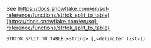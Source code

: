 See [https://docs.snowflake.com/en/sql-reference/functions/strtok_split_to_table](https://docs.snowflake.com/en/sql-reference/functions/strtok_split_to_table)
```
STRTOK_SPLIT_TO_TABLE(<string> [,<delimiter_list>])
```
